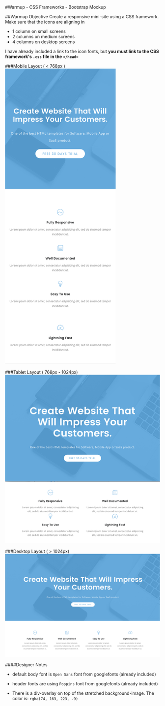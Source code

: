 #Warmup - CSS Frameworks - Bootstrap Mockup

##Warmup Objective
Create a responsive mini-site using a CSS framework. Make sure that the icons are aligning in 
- 1 column on small screens 
- 2 columns on medium screens 
- 4 columns on desktop screens

I have already included a link to the icon fonts, but **you must link to the CSS framework's `.css` file in the `</head>`**

###Mobile Layout ( < 768px )
![mobile](./mockups/softease-mobile-layout.png)

###Tablet Layout ( 768px - 1024px)
![tablet](./mockups/softease-tablet-layout.png)

###Desktop Layout ( > 1024px)
![desktop](./mockups/softease-desktop-layout.png)


####Designer Notes
- default body font is `Open Sans` font from googlefonts (already included)

- header fonts are using `Poppins` font from googlefonts (already included)

- There is a div-overlay on top of the stretched background-image. The color is: `rgba(74, 163, 223, .9)`
